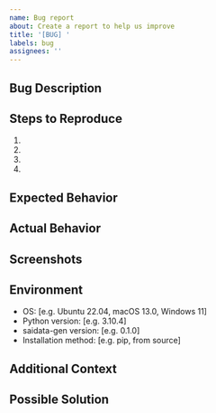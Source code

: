 ```yaml
---
name: Bug report
about: Create a report to help us improve
title: '[BUG] '
labels: bug
assignees: ''
---
```


## Bug Description
<!-- A clear and concise description of what the bug is -->

## Steps to Reproduce
<!-- Steps to reproduce the behavior -->
1. 
2. 
3. 
4. 

## Expected Behavior
<!-- A clear and concise description of what you expected to happen -->

## Actual Behavior
<!-- A clear and concise description of what actually happened -->

## Screenshots
<!-- If applicable, add screenshots to help explain your problem -->

## Environment
<!-- Please complete the following information -->
- OS: [e.g. Ubuntu 22.04, macOS 13.0, Windows 11]
- Python version: [e.g. 3.10.4]
- saidata-gen version: [e.g. 0.1.0]
- Installation method: [e.g. pip, from source]

## Additional Context
<!-- Add any other context about the problem here -->

## Possible Solution
<!-- If you have suggestions on how to fix the issue, please describe them here -->